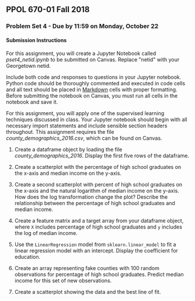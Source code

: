 ## PPOL 670-01 Fall 2018
### Problem Set 4 - Due by 11:59 on Monday, October 22

#### Submission Instructions 
For this assignment, you will create a Jupyter Notebook called *pset4_netid.ipynb* to be submitted on Canvas. Replace "netid" with your Georgetown netid. 

Include both code and responses to questions in your Jupyter notebook.  Python code should be thoroughly commented and executed in code cells and all text should be placed in [Markdown](https://www.markdownguide.org/) cells with proper formatting.  Before submitting the notebook on Canvas, you must run all cells in the notebook and save it.

For this assignment, you will apply one of the supervised learning techniques discussed in class.  Your Jupyter notebook should begin with all necessary import statements and include sensible section headers throughout. This assignment requires the file *county_demographics_2016.csv*, which can be found on Canvas.

 1. Create a dataframe object by loading the file *county_demographics_2016*.  Display the first five rows of the dataframe.  

 2. Create a scatterplot with the percentage of high school graduates on the x-axis and median income on the y-axis.  

 3. Create a second scatterplot with percent of high school graduates on the x-axis and the natural logarithm of median income on the y-axis.  How does the log transformation change the plot?  Describe the relationship between the percentage of high school graduates and median income.

 4. Create a feature matrix and a target array from your dataframe object, where `X` includes percentage of high school graduates and `y` includes the log of median income.

 5. Use the `LinearRegression` model from `sklearn.linear_model` to fit a linear regression model with an intercept.  Display the coefficient for education.

 6. Create an array representing fake counties with 100 random observations for percentage of high school graduates. Predict median income for this set of new observations.  

 7. Create a scatterplot showing the data and the best line of fit.









